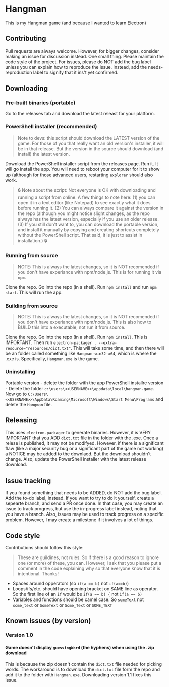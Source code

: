 # Hangman

This is my Hangman game (and because I wanted to learn Electron)

## Contributing

Pull requests are always welcome. However, for bigger changes, consider making an issue for discussion instead. One small thing. Please maintain the code style of the project. For issues, please do NOT add the bug label unless you can explain how to reproduce the issue. Instead, add the needs-reproduction label to signify that it ins't yet confirmed.

## Downloading

### Pre-built binaries (portable)

Go to the releases tab and download the latest releast for your platform.

### PowerShell installer (recommended)

> Note to devs: this script should download the LATEST version of the game. For those of you that really want an old version's installer, it will be in that release. But the version in the source should download (and install) the latest version.

Download the PowerShell installer script from the releases page. Run it. It will go install the app. You will need to reboot your computer for it to show up (although for those advanced users, restarting `explorer` should also work.

> 🔒 Note about the script: Not everyone is OK with downloading and running a script from online. A few things to note here: (1) you can open it in a text editor (like Notepad) to see exactly what it does before running it. (2) You can always compare it against the version in the repo (although you might notice slight changes, as the repo always has the latest version, especially if you use an older release. (3) If you still don't want to, you can download the portable version, and install it manually by copying and creating shortcuts completely without the PowerShell script. That said, it is just to assist in installation.) 🔒

### Running from source

> NOTE: This is always the latest changes, so it is NOT recomended if you don't have experiance with npm/node.js. This is for running it via `npm`.

Clone the repo. Go into the repo (in a shell). Run `npm install` and run `npm start`. This will run the app.

### Building from source

> NOTE: This is always the latest changes, so it is NOT recomended if you don't have experiance with npm/node.js. This is also how to BUILD this into a executable, not run it from source.

Clone the repo. Go into the repo (in a shell). Run `npm install`. This is IMPORTANT. Then run `electron-packager . --extra-resource="resources/dict.txt"`. This will take some time, and then there will be an folder called something like `Hangman-win32-x64`, which is where the .exe is. Specifically, `Hangman.exe` is the game.

### Uninstalling

Portable version - delete the folder with the app
PowerShell installre version - Delete the folder `c:\users\<<USERNAME>>\appdata\local\hangman-game`. Now go to `C:\Users\<<USERNAME>>\AppData\Roaming\Microsoft\Windows\Start Menu\Programs` and delete the `Hangman` file.

## Releasing

This uses `electron-packager` to generate binaries. However, it is VERY IMPORTANT that you ADD `dict.txt` file in the folder with the .exe. Once a relese is published, it may not be modifyed. However, if there is a significant flaw (like a major security bug or a significant part of the game not working) a NOTICE may be added to the downlaod. But the download shouldn't change. Also, update the PowerShell installer with the latest release download.

## Issue tracking

If you found something that needs to be ADDED, do NOT add the bug label. Add the to-do label, instead. If you want to try to do it yourself, create a sepearte branch, and send a PR once done. In that case, you may create an issue to track progress, but use the in-progress label instead, noting that you have a branch. Also, issues may be used to track progress on a specific problem. However, I may create a milestone if it involves a lot of things.

## Code style

Contributions should follow this style:  
> These are guildines, not rules. So if there is a good reason to ignore one (or more) of these, you can. However, I ask that you please put a comment in the code explaining why so that everyone know that it is intentional. Thanks!

- Spaces around opperators (so `if(a == b)` not `if(a==b)`)
- Loops/ifs/etc. should have opening bracket on SAME line as operator. So the first line of an `if` would be `if(a == b) {` not `if(a == b)`
- Variables and functions should be camel case. So `someText` not `some_text` or `SomeText` or `Some_Text` or `SOME_TEXT`

## Known issues (by version)

### Version 1.0

#### Game doesn't display `guessingWord` (the hyphens) when using the .zip download

This is because the zip doesn't contain the `dict.txt` file needed for picking words. The workaround is to download the `dict.txt` file form the repo and add it to the folder with `Hangman.exe`. Downloading version 1.1 fixes this issue.

